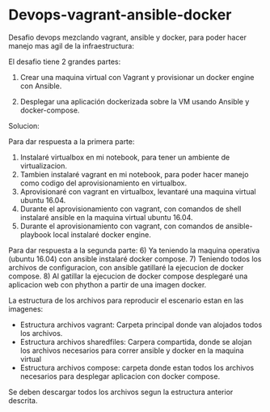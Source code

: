 # Devops-vagrant-ansible-docker
Desafio devops mezclando vagrant, ansible y docker, para poder hacer manejo mas agil de la infraestructura:

El desafio tiene 2 grandes partes:

1) Crear una maquina virtual con Vagrant y provisionar un docker engine con Ansible.
 
2) Desplegar una aplicación dockerizada sobre la VM usando Ansible y docker-compose.

Solucion:

Para dar respuesta a la primera parte:
1) Instalaré virtualbox en mi notebook, para tener un ambiente de virtualizacion.
2) Tambien instalaré vagrant en mi notebook, para poder hacer manejo como codigo del aprovisionamiento en virtualbox.
3) Aprovisionaré con vagrant en virtualbox, levantaré una maquina virtual ubuntu 16.04.
4) Durante el aprovisionamiento con vagrant, con comandos de shell instalaré ansible en la maquina virtual ubuntu 16.04.
5) Durante el aprovisionamiento con vagrant, con comandos de ansible-playbook local instalaré docker engine.

Para dar respuesta a la segunda parte:
6) Ya teniendo la maquina operativa (ubuntu 16.04) con ansible instalaré docker compose.
7) Teniendo todos los archivos de configuracion, con ansible gatillaré la ejecucion de docker compose.
8) Al gatillar la ejecucion de docker compose desplegaré una aplicacion web con phython a partir de una imagen docker.

La estructura de los archivos para reproducir el escenario estan en las imagenes:
- Estructura archivos vagrant: Carpeta principal donde van alojados todos los archivos.
- Estructura archivos sharedfiles: Carpera compartida, donde se alojan los archivos necesarios para correr ansible y docker en la maquina virtual
- Estructura archivos compose: carpeta donde estan todos los archivos necesarios para desplegar aplicacion con docker compose.

Se deben descargar todos los archivos segun la estructura anterior descrita. 
 
